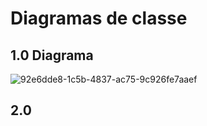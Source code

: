 # Diagramas de classe


## 1.0 Diagrama

![92e6dde8-1c5b-4837-ac75-9c926fe7aaef](https://user-images.githubusercontent.com/103125164/228975860-bc71c140-1cf7-45fd-aa68-60def858c51e.jpg)


## 2.0
